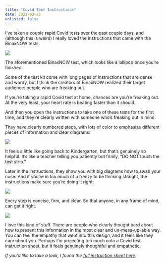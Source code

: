 ```yaml
---
title: "Covid Test Instructions"
date: 2022-03-25
unlisted: false
---
```


I’ve taken a couple rapid Covid tests over the past couple days, and (although this is weird) I really loved the instructions that came with the BinaxNOW tests.

![](/posts/binaxnow/image-8.png)

The aforementioned BinaxNOW test, which looks like a lollipop once you’re finished.

Some of the test kit come with long pages of instructions that are dense and wordy, but I think the creators of BinaxNOW realized their target audience: people who are freaking out.

If you’re taking a rapid Covid test at home, chances are you’re freaking out. At the very least, your heart rate is beating faster than it should.

And then you open the instructions to take one of these tests for the first time, and they’re clearly written with someone who’s freaking out in mind.

They have clearly numbered steps, with lots of color to emphasize different pieces of information and clear diagrams.

![](/posts/binaxnow/image-9.png)

It feels a little like going back to Kindergarten, but that’s genuinely so helpful. It’s like a teacher telling you patiently but firmly, “DO NOT touch the test strip.”

Later in the instructions, they show you with big diagrams how to swab your nose. And if you’re in too much of a frenzy to be thinking straight, the instructions make sure you’re doing it right:

![](/posts/binaxnow/image-10.png)

Every step is concise, firm, and clear. So that anyone, in any frame of mind, can get it right.

![](/posts/binaxnow/image-11.png)

I love this kind of stuff. There are people who clearly thought hard about how to present this information in the most clear and un-mess-up-able way. You can feel the empathy that went into this design, and it feels like they care about you. Perhaps I’m projecting too much onto a Covid test instruction sheet, but it feels genuinely thoughtful and empathetic.

_If you’d like to take a look, I found the [full instruction sheet here](https://www.maricopa.gov/DocumentCenter/View/70533/BinaxNOW-Antigen-Self-Test-Instructions-EnglishSpanish)._
